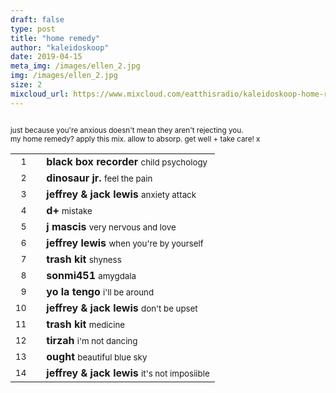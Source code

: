 ```yaml
---
draft: false
type: post
title: "home remedy"
author: "kaleidoskoop"
date: 2019-04-15
meta_img: /images/ellen_2.jpg
img: /images/ellen_2.jpg
size: 2
mixcloud_url: https://www.mixcloud.com/eatthisradio/kaleidoskoop-home-remedy/ 
---
```



<small><br>just because you're anxious doesn't mean they aren't rejecting you.<br> 
	my home remedy?
	apply this mix. allow to absorp. get well + take care! x</small>



|                  |   |         		|
|----------------: |---| -------------	|
| <small>1</small> |   | **black box recorder**	 	<small>		child psychology			</small>   |
| <small>2</small> |   | **dinosaur jr.**			<small>		feel the pain				</small>	|
| <small>3</small> |   | **jeffrey & jack lewis**	<small>		anxiety attack 				</small>   |
| <small>4</small> |   | **d+**						<small>		mistake						</small>	|
| <small>5</small> |   | **j mascis**  				<small>		very nervous and love 		</small>  	|
| <small>6</small> |   | **jeffrey lewis**			<small>		when you're by yourself		</small>	|
| <small>7</small> |   | **trash kit**	 			<small>		shyness						</small>   |
| <small>8</small> |   | **sonmi451**				<small>		amygdala					</small>	|
| <small>9</small> |   | **yo la tengo**			<small>		i'll be around				</small>	|
| <small>10</small>|   | **jeffrey & jack lewis**	<small>		don't be upset  			</small>	|
| <small>11</small>|   | **trash kit** 				<small>		medicine					</small>	|
| <small>12</small>|   | **tirzah** 				<small>		i'm not dancing				</small>	|
| <small>13</small>|   | **ought** 					<small>		beautiful blue sky			</small>	|
| <small>14</small>|   | **jeffrey & jack lewis** 	<small>		it's not imposiible			</small>	|
